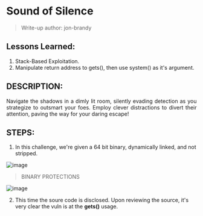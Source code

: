 # Sound of Silence
> Write-up author: jon-brandy

## Lessons Learned:
1. Stack-Based Exploitation.
2. Manipulate return address to gets(), then use system() as it's argument.

## DESCRIPTION:

<p align="justify">Navigate the shadows in a dimly lit room, silently evading detection as you strategize to outsmart your foes. Employ clever distractions to divert their attention, paving the way for your daring escape!</p>

## STEPS:
1. In this challenge, we're given a 64 bit binary, dynamically linked, and not stripped.

![image](https://github.com/jon-brandy/hackthebox/assets/70703371/5e40093d-ac65-4955-9bb6-93899c3d2a2f)


> BINARY PROTECTIONS

![image](https://github.com/jon-brandy/hackthebox/assets/70703371/e53e26ae-0d6c-457f-a5d7-e643dec8c82e)


2. This time the soure code is disclosed. Upon reviewing the source, it's very clear the vuln is at the **gets()** usage.
